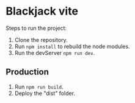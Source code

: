 # Blackjack vite

Steps to run the project:

1. Clone the repository.
2. Run `npm install` to rebuild the node modules.
3. Run the devServer `npm run dev`.

## Production

1. Run `npm run build`.
2. Deploy the "dist" folder.